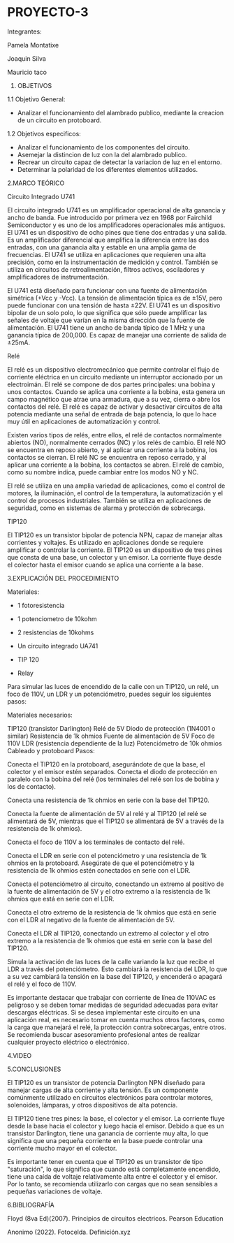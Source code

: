 # PROYECTO-3


Integrantes:

Pamela Montatixe

Joaquin Silva

Mauricio taco

1. OBJETIVOS

1.1 Objetivo General:

- Analizar el funcionamiento del alambrado publico, mediante la creacion de un circuito en protoboard.

1.2 Objetivos especificos:

- Analizar el funcionamiento de los componentes del circuito.
- Asemejar la distincion de luz con la del alambrado publico.
- Recrear un circuito capaz de detectar la variacion de luz en el entorno.
- Determinar la polaridad de los diferentes elementos utilizados.

2.MARCO TEÓRICO

Circuito Integrado U741

El circuito integrado U741 es un amplificador operacional de alta ganancia y ancho de banda. Fue introducido por primera vez en 1968 por Fairchild Semiconductor y es uno de los amplificadores operacionales más antiguos. El U741 es un dispositivo de ocho pines que tiene dos entradas y una salida. Es un amplificador diferencial que amplifica la diferencia entre las dos entradas, con una ganancia alta y estable en una amplia gama de frecuencias. El U741 se utiliza en aplicaciones que requieren una alta precisión, como en la instrumentación de medición y control. También se utiliza en circuitos de retroalimentación, filtros activos, osciladores y amplificadores de instrumentación.

El U741 está diseñado para funcionar con una fuente de alimentación simétrica (+Vcc y -Vcc). La tensión de alimentación típica es de ±15V, pero puede funcionar con una tensión de hasta ±22V. El U741 es un dispositivo bipolar de un solo polo, lo que significa que sólo puede amplificar las señales de voltaje que varían en la misma dirección que la fuente de alimentación. El U741 tiene un ancho de banda típico de 1 MHz y una ganancia típica de 200,000. Es capaz de manejar una corriente de salida de ±25mA.

Relé

El relé es un dispositivo electromecánico que permite controlar el flujo de corriente eléctrica en un circuito mediante un interruptor accionado por un electroimán. El relé se compone de dos partes principales: una bobina y unos contactos. Cuando se aplica una corriente a la bobina, esta genera un campo magnético que atrae una armadura, que a su vez, cierra o abre los contactos del relé. El relé es capaz de activar y desactivar circuitos de alta potencia mediante una señal de entrada de baja potencia, lo que lo hace muy útil en aplicaciones de automatización y control.

Existen varios tipos de relés, entre ellos, el relé de contactos normalmente abiertos (NO), normalmente cerrados (NC) y los relés de cambio. El relé NO se encuentra en reposo abierto, y al aplicar una corriente a la bobina, los contactos se cierran. El relé NC se encuentra en reposo cerrado, y al aplicar una corriente a la bobina, los contactos se abren. El relé de cambio, como su nombre indica, puede cambiar entre los modos NO y NC.

El relé se utiliza en una amplia variedad de aplicaciones, como el control de motores, la iluminación, el control de la temperatura, la automatización y el control de procesos industriales. También se utiliza en aplicaciones de seguridad, como en sistemas de alarma y protección de sobrecarga.

TIP120

El TIP120 es un transistor bipolar de potencia NPN, capaz de manejar altas corrientes y voltajes. Es utilizado en aplicaciones donde se requiere amplificar o controlar la corriente. El TIP120 es un dispositivo de tres pines que consta de una base, un colector y un emisor. La corriente fluye desde el colector hasta el emisor cuando se aplica una corriente a la base.

3.EXPLICACIÓN DEL PROCEDIMIENTO

Materiales:

- 1 fotoresistencia

- 1 potenciometro de 10kohm

- 2 resistencias de 10kohms

- Un circuito integrado UA741

- TIP 120

- Relay

Para simular las luces de encendido de la calle con un TIP120, un relé, un foco de 110V, un LDR y un potenciómetro, puedes seguir los siguientes pasos:

Materiales necesarios:

TIP120 (transistor Darlington)
Relé de 5V
Diodo de protección (1N4001 o similar)
Resistencia de 1k ohmios
Fuente de alimentación de 5V
Foco de 110V
LDR (resistencia dependiente de la luz)
Potenciómetro de 10k ohmios
Cableado y protoboard
Pasos:

Conecta el TIP120 en la protoboard, asegurándote de que la base, el colector y el emisor estén separados. Conecta el diodo de protección en paralelo con la bobina del relé (los terminales del relé son los de bobina y los de contacto).

Conecta una resistencia de 1k ohmios en serie con la base del TIP120.

Conecta la fuente de alimentación de 5V al relé y al TIP120 (el relé se alimentará de 5V, mientras que el TIP120 se alimentará de 5V a través de la resistencia de 1k ohmios).

Conecta el foco de 110V a los terminales de contacto del relé.

Conecta el LDR en serie con el potenciómetro y una resistencia de 1k ohmios en la protoboard. Asegúrate de que el potenciómetro y la resistencia de 1k ohmios estén conectados en serie con el LDR.

Conecta el potenciómetro al circuito, conectando un extremo al positivo de la fuente de alimentación de 5V y el otro extremo a la resistencia de 1k ohmios que está en serie con el LDR.

Conecta el otro extremo de la resistencia de 1k ohmios que está en serie con el LDR al negativo de la fuente de alimentación de 5V.

Conecta el LDR al TIP120, conectando un extremo al colector y el otro extremo a la resistencia de 1k ohmios que está en serie con la base del TIP120.

Simula la activación de las luces de la calle variando la luz que recibe el LDR a través del potenciómetro. Esto cambiará la resistencia del LDR, lo que a su vez cambiará la tensión en la base del TIP120, y encenderá o apagará el relé y el foco de 110V.

Es importante destacar que trabajar con corriente de línea de 110VAC es peligroso y se deben tomar medidas de seguridad adecuadas para evitar descargas eléctricas. Si se desea implementar este circuito en una aplicación real, es necesario tomar en cuenta muchos otros factores, como la carga que manejará el relé, la protección contra sobrecargas, entre otros. Se recomienda buscar asesoramiento profesional antes de realizar cualquier proyecto eléctrico o electrónico.

4.VIDEO



5.CONCLUSIONES

El TIP120 es un transistor de potencia Darlington NPN diseñado para manejar cargas de alta corriente y alta tensión. Es un componente comúnmente utilizado en circuitos electrónicos para controlar motores, solenoides, lámparas, y otros dispositivos de alta potencia.

El TIP120 tiene tres pines: la base, el colector y el emisor. La corriente fluye desde la base hacia el colector y luego hacia el emisor. Debido a que es un transistor Darlington, tiene una ganancia de corriente muy alta, lo que significa que una pequeña corriente en la base puede controlar una corriente mucho mayor en el colector.

Es importante tener en cuenta que el TIP120 es un transistor de tipo "saturación", lo que significa que cuando está completamente encendido, tiene una caída de voltaje relativamente alta entre el colector y el emisor. Por lo tanto, se recomienda utilizarlo con cargas que no sean sensibles a pequeñas variaciones de voltaje.

6.BIBLIOGRAFÍA

Floyd (8va Ed)(2007). Principios de circuitos electricos. Pearson Education

Anonimo (2022). Fotocelda. Definición.xyz
